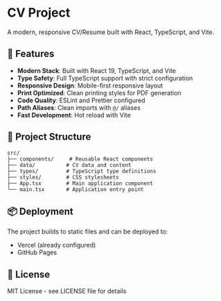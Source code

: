 # CV Project

A modern, responsive CV/Resume built with React, TypeScript, and Vite.

## 🚀 Features

- **Modern Stack**: Built with React 19, TypeScript, and Vite
- **Type Safety**: Full TypeScript support with strict configuration
- **Responsive Design**: Mobile-first responsive layout
- **Print Optimized**: Clean printing styles for PDF generation
- **Code Quality**: ESLint and Prettier configured
- **Path Aliases**: Clean imports with `@/` aliases
- **Fast Development**: Hot reload with Vite

## 📁 Project Structure

```
src/
├── components/     # Reusable React components
├── data/          # CV data and content
├── types/         # TypeScript type definitions
├── styles/        # CSS stylesheets
├── App.tsx        # Main application component
└── main.tsx       # Application entry point
```

## 📦 Deployment

The project builds to static files and can be deployed to:

- Vercel (already configured)
- GitHub Pages

## 📄 License

MIT License - see LICENSE file for details
